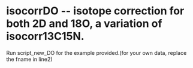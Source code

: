 # isocorrDO -- isotope correction for both 2D and 18O, a variation of isocorr13C15N.

Run script_new_DO for the example provided.(for your own data, replace the fname in line2)

